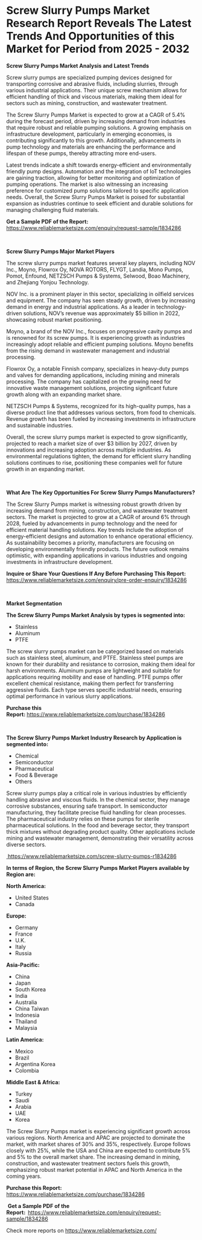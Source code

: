 <p><h1>Screw Slurry Pumps Market Research Report Reveals The Latest Trends And Opportunities of this Market for Period from 2025 - 2032</h1></p><p><strong>Screw Slurry Pumps Market Analysis and Latest Trends</strong></p>
<p><p>Screw slurry pumps are specialized pumping devices designed for transporting corrosive and abrasive fluids, including slurries, through various industrial applications. Their unique screw mechanism allows for efficient handling of thick and viscous materials, making them ideal for sectors such as mining, construction, and wastewater treatment. </p><p>The Screw Slurry Pumps Market is expected to grow at a CAGR of 5.4% during the forecast period, driven by increasing demand from industries that require robust and reliable pumping solutions. A growing emphasis on infrastructure development, particularly in emerging economies, is contributing significantly to this growth. Additionally, advancements in pump technology and materials are enhancing the performance and lifespan of these pumps, thereby attracting more end-users.</p><p>Latest trends indicate a shift towards energy-efficient and environmentally friendly pump designs. Automation and the integration of IoT technologies are gaining traction, allowing for better monitoring and optimization of pumping operations. The market is also witnessing an increasing preference for customized pump solutions tailored to specific application needs. Overall, the Screw Slurry Pumps Market is poised for substantial expansion as industries continue to seek efficient and durable solutions for managing challenging fluid materials.</p></p>
<p><strong>Get a Sample PDF of the Report:&nbsp;</strong> <a href="https://www.reliablemarketsize.com/enquiry/request-sample/1834286?utm_campaign=2993&utm_medium=2&utm_source=Github&utm_content=ia&utm_term=12042025&utm_id=screw-slurry-pumps">https://www.reliablemarketsize.com/enquiry/request-sample/1834286</a></p>
<p>&nbsp;</p>
<p><strong>Screw Slurry Pumps Major Market Players</strong></p>
<p><p>The screw slurry pumps market features several key players, including NOV Inc., Moyno, Flowrox Oy, NOVA ROTORS, FLYGT, Landia, Mono Pumps, Pomot, Enfound, NETZSCH Pumps & Systems, Selwood, Boao Machinery, and Zhejiang Yonjou Technology. </p><p>NOV Inc. is a prominent player in this sector, specializing in oilfield services and equipment. The company has seen steady growth, driven by increasing demand in energy and industrial applications. As a leader in technology-driven solutions, NOV’s revenue was approximately $5 billion in 2022, showcasing robust market positioning.</p><p>Moyno, a brand of the NOV Inc., focuses on progressive cavity pumps and is renowned for its screw pumps. It is experiencing growth as industries increasingly adopt reliable and efficient pumping solutions. Moyno benefits from the rising demand in wastewater management and industrial processing.</p><p>Flowrox Oy, a notable Finnish company, specializes in heavy-duty pumps and valves for demanding applications, including mining and minerals processing. The company has capitalized on the growing need for innovative waste management solutions, projecting significant future growth along with an expanding market share.</p><p>NETZSCH Pumps & Systems, recognized for its high-quality pumps, has a diverse product line that addresses various sectors, from food to chemicals. Revenue growth has been fueled by increasing investments in infrastructure and sustainable industries.</p><p>Overall, the screw slurry pumps market is expected to grow significantly, projected to reach a market size of over $3 billion by 2027, driven by innovations and increasing adoption across multiple industries. As environmental regulations tighten, the demand for efficient slurry handling solutions continues to rise, positioning these companies well for future growth in an expanding market.</p></p>
<p>&nbsp;</p>
<p><strong>What Are The Key Opportunities For Screw Slurry Pumps Manufacturers?</strong></p>
<p><p>The Screw Slurry Pumps market is witnessing robust growth driven by increasing demand from mining, construction, and wastewater treatment sectors. The market is projected to grow at a CAGR of around 6% through 2028, fueled by advancements in pump technology and the need for efficient material handling solutions. Key trends include the adoption of energy-efficient designs and automation to enhance operational efficiency. As sustainability becomes a priority, manufacturers are focusing on developing environmentally friendly products. The future outlook remains optimistic, with expanding applications in various industries and ongoing investments in infrastructure development.</p></p>
<p><strong>Inquire or Share Your Questions If Any Before Purchasing This Report:</strong> <a href="https://www.reliablemarketsize.com/enquiry/pre-order-enquiry/1834286?utm_campaign=2993&utm_medium=2&utm_source=Github&utm_content=ia&utm_term=12042025&utm_id=screw-slurry-pumps">https://www.reliablemarketsize.com/enquiry/pre-order-enquiry/1834286</a></p>
<p>&nbsp;</p>
<p><strong>Market Segmentation</strong></p>
<p><strong>The Screw Slurry Pumps Market Analysis by types is segmented into:</strong></p>
<p><ul><li>Stainless</li><li>Aluminum</li><li>PTFE</li></ul></p>
<p><p>The screw slurry pumps market can be categorized based on materials such as stainless steel, aluminum, and PTFE. Stainless steel pumps are known for their durability and resistance to corrosion, making them ideal for harsh environments. Aluminum pumps are lightweight and suitable for applications requiring mobility and ease of handling. PTFE pumps offer excellent chemical resistance, making them perfect for transferring aggressive fluids. Each type serves specific industrial needs, ensuring optimal performance in various slurry applications.</p></p>
<p><strong>Purchase this Report:&nbsp;</strong><a href="https://www.reliablemarketsize.com/purchase/1834286?utm_campaign=2993&utm_medium=2&utm_source=Github&utm_content=ia&utm_term=12042025&utm_id=screw-slurry-pumps">https://www.reliablemarketsize.com/purchase/1834286</a></p>
<p>&nbsp;</p>
<p><strong>The Screw Slurry Pumps Market Industry Research by Application is segmented into:</strong></p>
<p><ul><li>Chemical</li><li>Semiconductor</li><li>Pharmaceutical</li><li>Food & Beverage</li><li>Others</li></ul></p>
<p><p>Screw slurry pumps play a critical role in various industries by efficiently handling abrasive and viscous fluids. In the chemical sector, they manage corrosive substances, ensuring safe transport. In semiconductor manufacturing, they facilitate precise fluid handling for clean processes. The pharmaceutical industry relies on these pumps for sterile pharmaceutical solutions. In the food and beverage sector, they transport thick mixtures without degrading product quality. Other applications include mining and wastewater management, demonstrating their versatility across diverse sectors.</p></p>
<p><a href="https://www.reliablemarketsize.com/screw-slurry-pumps-r1834286?utm_campaign=2993&utm_medium=2&utm_source=Github&utm_content=ia&utm_term=12042025&utm_id=screw-slurry-pumps">&nbsp;https://www.reliablemarketsize.com/screw-slurry-pumps-r1834286</a></p>
<p><strong>In terms of Region, the Screw Slurry Pumps Market Players available by Region are:</strong></p>
<p>
    <p> <strong> North America: </strong>
        <ul>
            <li>United States</li>
            <li>Canada</li>
        </ul>
        </p> 
    <p> <strong> Europe: </strong>
        <ul>
            <li>Germany</li>
            <li>France</li>
            <li>U.K.</li>
            <li>Italy</li>
            <li>Russia</li>
        </ul>
        </p> 
    <p> <strong> Asia-Pacific: </strong>
        <ul>
            <li>China</li>
            <li>Japan</li>
            <li>South Korea</li>
            <li>India</li>
            <li>Australia</li>
            <li>China Taiwan</li>
            <li>Indonesia</li>
            <li>Thailand</li>
            <li>Malaysia</li>
        </ul>
        </p> 
    <p> <strong> Latin America: </strong>
        <ul>
            <li>Mexico</li>
            <li>Brazil</li>
            <li>Argentina Korea</li>
            <li>Colombia</li>
        </ul>
        </p> 
    <p> <strong> Middle East & Africa: </strong>
        <ul>
            <li>Turkey</li>
            <li>Saudi</li>
            <li>Arabia</li>
            <li>UAE</li>
            <li>Korea</li>
        </ul>
    </p>
    </p>
<p><p>The Screw Slurry Pumps market is experiencing significant growth across various regions. North America and APAC are projected to dominate the market, with market shares of 30% and 35%, respectively. Europe follows closely with 25%, while the USA and China are expected to contribute 5% and 5% to the overall market share. The increasing demand in mining, construction, and wastewater treatment sectors fuels this growth, emphasizing robust market potential in APAC and North America in the coming years.</p></p>
<p><strong>Purchase this Report: </strong><a href="https://www.reliablemarketsize.com/purchase/1834286?utm_campaign=2993&utm_medium=2&utm_source=Github&utm_content=ia&utm_term=12042025&utm_id=screw-slurry-pumps">https://www.reliablemarketsize.com/purchase/1834286</a></p>
<p>&nbsp;<strong>Get a Sample PDF of the Report:&nbsp;&nbsp;</strong><a href="https://www.reliablemarketsize.com/enquiry/request-sample/1834286?utm_campaign=2993&utm_medium=2&utm_source=Github&utm_content=ia&utm_term=12042025&utm_id=screw-slurry-pumps">https://www.reliablemarketsize.com/enquiry/request-sample/1834286</a></p>
<p><strong></strong></p>
<p>Check more reports on <a href="https://www.reliablemarketsize.com/?utm_campaign=2993&utm_medium=2&utm_source=Github&utm_content=ia&utm_term=12042025&utm_id=screw-slurry-pumps">https://www.reliablemarketsize.com/</a></p>